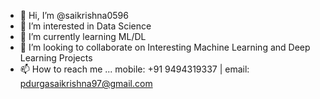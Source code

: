 - 👋 Hi, I’m @saikrishna0596
- 👀 I’m interested in Data Science
- 🌱 I’m currently learning ML/DL
- 💞️ I’m looking to collaborate on Interesting Machine Learning and Deep Learning Projects
- 📫 How to reach me ... mobile: +91 9494319337 | email: pdurgasaikrishna97@gmail.com

<!---
saikrishna0596/saikrishna0596 is a ✨ special ✨ repository because its `README.md` (this file) appears on your GitHub profile.
You can click the Preview link to take a look at your changes.
--->
